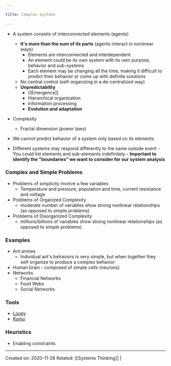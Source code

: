 ```yaml
---
title: Complex Systems 
---
```

- A system consists of interconnected elements (agents) 
	- **It's more than the sum of its parts** (agents interact in nonlinear ways)
		- Elements are interconnected and interdependent
		- An element could be its own system with its own purpose, behavior and sub-systems
		- Each element may be changing all the time, making it difficult to predict their behavior or come up with definite solutions
	- No central control (self-organizing in a de-centralized way)
	- **Unpredictability**
		- [[Emergence]]
		- Hierarchical organization
		- Information processing
		- **Evolution and adaptation**

- Complexity
	- Fractal dimension (power laws)

- We cannot predict behavior of a system only based on its elements
- Different systems may respond differently to the same outside event
			- You could list elements and sub-elements indefinitely
				- **Important to identify the "boundaries" we want to consider for our system analysis** 

### Complex and Simple Problems
- Problems of simplicity involve a few variables
	- Temperature and pressure, population and time, current resistance and voltage
- Problems of Organized Complexity
	- moderate number of variables show strong nonlinear relationships (as opposed to simple problems)
- Problems of Disorganized Complexity 
	- millions/billions of variables show strong nonlinear relationships (as opposed to simple problems)

	
### Examples
- Ant armies
	- Individual ant's behaviors is very simple, but when together they self-organize to produce a complex behavior
- Human brain - composed of simple cells (neurons)
- Networks
	- Financial Networks
	- Food Webs
	- Social Networks

### Tools
- [Loopy](https://ncase.me/loopy/)
- [Kumu](https://www.kumu.io/)

### Heuristics
- Enabling constraints

-------------------
Created on: 2020-11-28
Related: [[Systems Thinking]] | 
